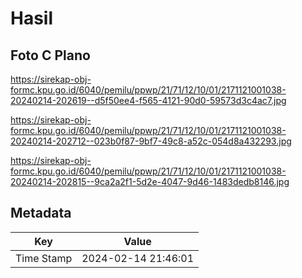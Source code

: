 # Hasil

## Foto C Plano

https://sirekap-obj-formc.kpu.go.id/6040/pemilu/ppwp/21/71/12/10/01/2171121001038-20240214-202619--d5f50ee4-f565-4121-90d0-59573d3c4ac7.jpg

https://sirekap-obj-formc.kpu.go.id/6040/pemilu/ppwp/21/71/12/10/01/2171121001038-20240214-202712--023b0f87-9bf7-49c8-a52c-054d8a432293.jpg

https://sirekap-obj-formc.kpu.go.id/6040/pemilu/ppwp/21/71/12/10/01/2171121001038-20240214-202815--9ca2a2f1-5d2e-4047-9d46-1483dedb8146.jpg


## Metadata

| Key        | Value               |
| ---------- | ------------------- |
| Time Stamp | 2024-02-14 21:46:01 |



